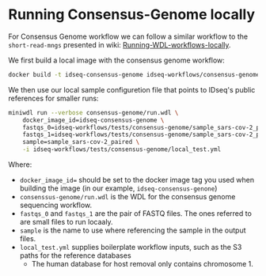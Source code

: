 # Running Consensus-Genome locally

For Consensus Genome workflow we can follow a similar workflow to the `short-read-mngs` presented in wiki: [Running-WDL-workflows-locally](https://github.com/chanzuckerberg/idseq-workflows/wiki/Running-WDL-workflows-locally).

We first build a local image with the consensus genome workflow:

```bash
docker build -t idseq-consensus-genome idseq-workflows/consensus-genome
```

We then use our local sample configuretion file that points to IDseq's public references for smaller runs:

```bash
miniwdl run --verbose consensus-genome/run.wdl \
    docker_image_id=idseq-consensus-genome \
    fastqs_0=idseq-workflows/tests/consensus-genome/sample_sars-cov-2_paired_r1.fastq.gz \
    fastqs_1=idseq-workflows/tests/consensus-genome/sample_sars-cov-2_paired_r2.fastq.gz \
    sample=sample_sars-cov-2_paired \
    -i idseq-workflows/tests/consensus-genome/local_test.yml
```

Where:

* `docker_image_id=` should be set to the docker image tag you used when building the image (in our example, `idseq-consensus-genone`)
* `consenssus-genome/run.wdl` is the WDL for the consensus genome sequencing workflow.
* `fastqs_0` and `fastqs_1` are the pair of FASTQ files. The ones referred to are small files to run locaaly.
* `sample` is the name to use where referencing the sample in the output files.
* `local_test.yml` supplies boilerplate workflow inputs, such as the S3 paths for the reference databases
  * The human database for host removal only contains chromosome 1.
